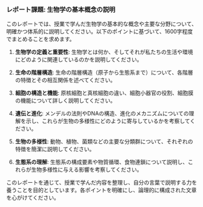 ### レポート課題: 生物学の基本概念の説明

このレポートでは、授業で学んだ生物学の基本的な概念や主要な分野について、明確かつ体系的に説明してください。以下のポイントに基づいて、1600字程度でまとめることを求めます。

1. **生物学の定義と重要性**: 生物学とは何か、そしてそれが私たちの生活や環境にどのように関連しているのかを説明してください。

2. **生命の階層構造**: 生命の階層構造（原子から生態系まで）について、各階層の特徴とその相互関係を述べてください。

3. **細胞の構造と機能**: 原核細胞と真核細胞の違い、細胞小器官の役割、細胞膜の機能について詳しく説明してください。

4. **遺伝と進化**: メンデルの法則やDNAの構造、進化のメカニズムについての理解を示し、これらが生物の多様性にどのように寄与しているかを考察してください。

5. **生物の多様性**: 動物、植物、菌類などの主要な分類群について、それぞれの特徴を簡潔に説明してください。

6. **生態系の理解**: 生態系の構成要素や物質循環、食物連鎖について説明し、これらが生物多様性に与える影響を考察してください。

このレポートを通じて、授業で学んだ内容を整理し、自分の言葉で説明する力を養うことを目的としています。各ポイントを明確にし、論理的に構成された文章を心がけてください。